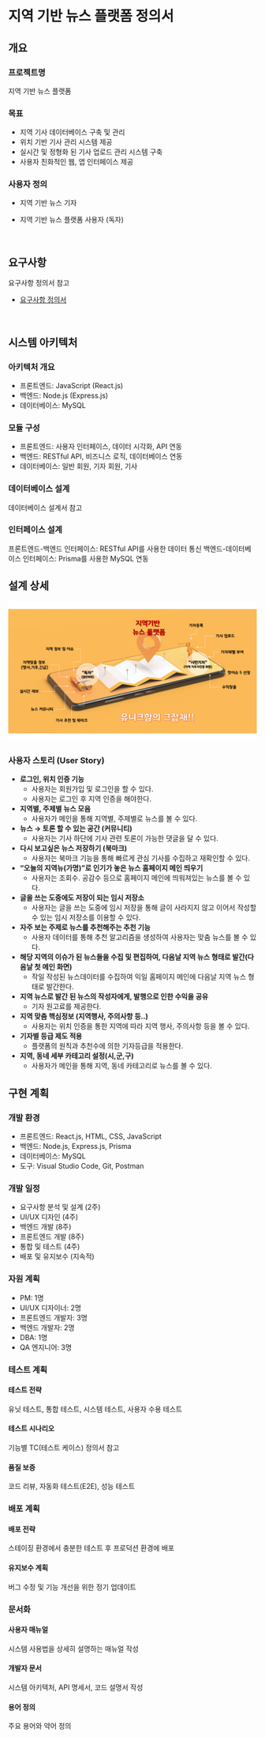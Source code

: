 # 지역 기반 뉴스 플랫폼 정의서

## 개요

### 프로젝트명

지역 기반 뉴스 플랫폼

### 목표

- 지역 기사 데이터베이스 구축 및 관리
- 위치 기반 기사 관리 시스템 제공
- 실시간 및 정형화 된 기사 업로드 관리 시스템 구축
- 사용자 친화적인 웹, 앱 인터페이스 제공

### 사용자 정의

- 지역 기반 뉴스 기자
- 지역 기반 뉴스 플랫폼 사용자 (독자)

  <br>

## 요구사항

요구사항 정의서 참고

- [요구사항 정의서](https://github.com/ssuminii/devcamp-onboarding-template/blob/main/design/%EC%9A%94%EA%B5%AC%EC%82%AC%ED%95%AD%EC%A0%95%EC%9D%98%EC%84%9C.md)

<br>

## 시스템 아키텍처

### 아키텍처 개요

- 프론트엔드: JavaScript (React.js)
- 백엔드: Node.js (Express.js)
- 데이터베이스: MySQL

### 모듈 구성

- 프론트엔드: 사용자 인터페이스, 데이터 시각화, API 연동
- 백엔드: RESTful API, 비즈니스 로직, 데이터베이스 연동
- 데이터베이스: 일반 회원, 기자 회원, 기사

### 데이터베이스 설계

데이터베이스 설계서 참고

### 인터페이스 설계

프론트엔드-백엔드 인터페이스: RESTful API를 사용한 데이터 통신
백엔드-데이터베이스 인터페이스: Prisma를 사용한 MySQL 연동

## 설계 상세

![서비스기능개요](../image/오벤저스_u.png)

### **사용자 스토리 (User Story)**

- **로그인, 위치 인증 기능**
  - 사용자는 회원가입 및 로그인을 할 수 있다.
  - 사용자는 로그인 후 지역 인증을 해야한다.
- **지역별, 주제별 뉴스 모음**
  - 사용자가 메인을 통해 지역별, 주제별로 뉴스를 볼 수 있다.
- **뉴스 → 토론 할 수 있는 공간 (커뮤니티)**
  - 사용자는 기사 하단에 기사 관련 토론이 가능한 댓글을 달 수 있다.
- **다시 보고싶은 뉴스 저장하기 (북마크)**
  - 사용자는 북마크 기능을 통해 빠르게 관심 기사를 수집하고 재확인할 수 있다.
- **“오늘의 지역뉴(가명)”로 인기가 놓은 뉴스 홈페이지 메인 띄우기**
  - 사용자는 조회수. 공감수 등으로 홈페이지 메인에 띄워져있는 뉴스를 볼 수 있다.
- **글을 쓰는 도중에도 저장이 되는 임시 저장소**
  - 사용자는 글을 쓰는 도중에 임시 저장을 통해 글이 사라지지 않고 이어서 작성할 수 있는 임시 저장소를 이용할 수 있다.
- **자주 보는 주제로 뉴스를 추천해주는 추천 기능**
  - 사용자 데이터를 통해 추천 알고리즘을 생성하여 사용자는 맞춤 뉴스를 볼 수 있다.
- **해당 지역의 이슈가 된 뉴스들을 수집 및 편집하여, 다음날 지역 뉴스 형태로 발간(다음날 첫 메인 화면)**
  - 작일 작성된 뉴스데이터를 수집하여 익일 홈페이지 메인에 다음날 지역 뉴스 형태로 발간한다.
- **지역 뉴스로 발간 된 뉴스의 작성자에게, 발행으로 인한 수익을 공유**
  - 기자 원고료를 제공한다.
- **지역 맞춤 핵심정보 (지역행사, 주의사항 등..)**
  - 사용자는 위치 인증을 통한 지역에 따라 지역 행사, 주의사항 등을 볼 수 있다.
- **기자별 등급 제도 적용**
  - 플랫폼의 원칙과 추천수에 의한 기자등급을 적용한다.
- **지역, 동네 세부 카테고리 설정(시,군,구)**
  - 사용자가 메인을 통해 지역, 동네 카테고리로 뉴스를 볼 수 있다.

## 구현 계획

### 개발 환경

- 프론트엔드: React.js, HTML, CSS, JavaScript
- 백엔드: Node.js, Express.js, Prisma
- 데이터베이스: MySQL
- 도구: Visual Studio Code, Git, Postman

### 개발 일정

- 요구사항 분석 및 설계 (2주)
- UI/UX 디자인 (4주)
- 백엔드 개발 (8주)
- 프론트엔드 개발 (8주)
- 통합 및 테스트 (4주)
- 배포 및 유지보수 (지속적)

### 자원 계획

- PM: 1명
- UI/UX 디자이너: 2명
- 프론트엔드 개발자: 3명
- 백엔드 개발자: 2명
- DBA: 1명
- QA 엔지니어: 3명

### 테스트 계획

#### 테스트 전략

유닛 테스트, 통합 테스트, 시스템 테스트, 사용자 수용 테스트

#### 테스트 시나리오

기능별 TC(테스트 케이스) 정의서 참고

#### 품질 보증

코드 리뷰, 자동화 테스트(E2E), 성능 테스트

### 배포 계획

#### 배포 전략

스테이징 환경에서 충분한 테스트 후 프로덕션 환경에 배포

#### 유지보수 계획

버그 수정 및 기능 개선을 위한 정기 업데이트

### 문서화

#### 사용자 매뉴얼

시스템 사용법을 상세히 설명하는 매뉴얼 작성

#### 개발자 문서

시스템 아키텍처, API 명세서, 코드 설명서 작성

#### 용어 정의

주요 용어와 약어 정의
